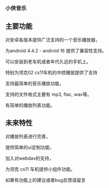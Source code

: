### 小侠音乐

## 主要功能

对安卓各版本提供广泛支持的一个音乐播放器，

为android 4.4.2 - android 16 提供了兼容性支持。

可以安装到老车机或者年代久远的手机上。

特别为领克02 cs11车机的中控播放提供了支持

支持最简单的音乐播放功能，

支持的文件格式主要有 mp3, flac, wav等。

有简单的播放列表功能。

## 未来特性

对播放列表进行完善，

提供简单的ui定制功能，

加入对webdav的支持，

为领克 cs11 车机提供小组件功能。

如果有功能上的建议或者bug反馈请留言
